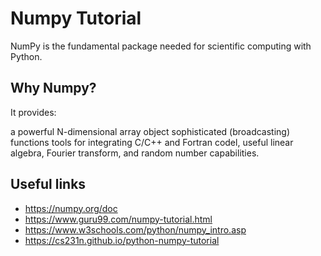 # Numpy Tutorial

 NumPy is the fundamental package needed for scientific computing with Python.
 
 ## Why Numpy?
    
 It provides:
    
a powerful N-dimensional array object sophisticated (broadcasting) functions tools for integrating C/C++ and Fortran codel, useful linear algebra, Fourier transform, and random number capabilities.
  
    
 ## Useful links
   
  * https://numpy.org/doc
  * https://www.guru99.com/numpy-tutorial.html
  * https://www.w3schools.com/python/numpy_intro.asp
  * https://cs231n.github.io/python-numpy-tutorial
